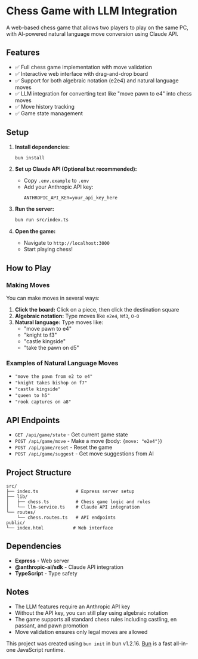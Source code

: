 # Chess Game with LLM Integration

A web-based chess game that allows two players to play on the same PC, with AI-powered natural language move conversion using Claude API.

## Features

- ✅ Full chess game implementation with move validation
- ✅ Interactive web interface with drag-and-drop board
- ✅ Support for both algebraic notation (e2e4) and natural language moves
- ✅ LLM integration for converting text like "move pawn to e4" into chess moves
- ✅ Move history tracking
- ✅ Game state management

## Setup

1. **Install dependencies:**
   ```bash
   bun install
   ```

2. **Set up Claude API (Optional but recommended):**
   - Copy `.env.example` to `.env`
   - Add your Anthropic API key:
     ```
     ANTHROPIC_API_KEY=your_api_key_here
     ```

3. **Run the server:**
   ```bash
   bun run src/index.ts
   ```

4. **Open the game:**
   - Navigate to `http://localhost:3000`
   - Start playing chess!

## How to Play

### Making Moves

You can make moves in several ways:

1. **Click the board:** Click on a piece, then click the destination square
2. **Algebraic notation:** Type moves like `e2e4`, `Nf3`, `O-O`
3. **Natural language:** Type moves like:
   - "move pawn to e4"
   - "knight to f3"
   - "castle kingside"
   - "take the pawn on d5"

### Examples of Natural Language Moves

- `"move the pawn from e2 to e4"`
- `"knight takes bishop on f7"`
- `"castle kingside"`
- `"queen to h5"`
- `"rook captures on a8"`

## API Endpoints

- `GET /api/game/state` - Get current game state
- `POST /api/game/move` - Make a move (body: `{move: "e2e4"}`)
- `POST /api/game/reset` - Reset the game
- `POST /api/game/suggest` - Get move suggestions from AI

## Project Structure

```
src/
├── index.ts              # Express server setup
├── lib/
│   ├── chess.ts          # Chess game logic and rules
│   └── llm-service.ts    # Claude API integration
└── routes/
    └── chess.routes.ts   # API endpoints
public/
└── index.html           # Web interface
```

## Dependencies

- **Express** - Web server
- **@anthropic-ai/sdk** - Claude API integration
- **TypeScript** - Type safety

## Notes

- The LLM features require an Anthropic API key
- Without the API key, you can still play using algebraic notation
- The game supports all standard chess rules including castling, en passant, and pawn promotion
- Move validation ensures only legal moves are allowed

This project was created using `bun init` in bun v1.2.16. [Bun](https://bun.sh) is a fast all-in-one JavaScript runtime.